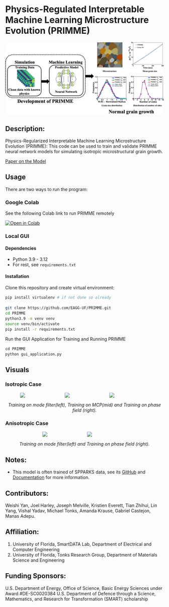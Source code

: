 # Physics-Regulated Interpretable Machine Learning Microstructure Evolution (PRIMME)

<p align="center">
  <img src="materials/graphic.jpg"/>
</p>

## Description:

Physics-Regularized Interpretable Machine Learning Microstructure Evolution (PRIMME): This code can be used to train and validate PRIMME neural network models for simulating isotropic microstructural grain growth.

[Paper on the Model](https://doi.org/10.1016/j.matdes.2022.111032)

## Usage

There are two ways to run the program:

### Google Colab

See the following Colab link to run PRIMME remotely

[![Open in Colab](https://colab.research.google.com/assets/colab-badge.svg)](https://colab.research.google.com/github/gabo0802/PRIMME-Readable/blob/main/PRIMME/run.ipynb)

### Local GUI

#### Dependencies

- Python 3.9 - 3.12
- For rest, see `requirements.txt`

#### Installation

Clone this repository and create virtual environment:

```bash
pip install virtualenv # if not done so already

git clone https://github.com/EAGG-UF/PRIMME.git
cd PRIMME
python3.9 -m venv venv
source venv/bin/activate
pip install -r requirements.txt

```

Run the GUI Application for Training and Running PRIMME

```python
cd PRIMME
python gui_application.py
```

## Visuals

### Isotropic Case

<div style="display: flex; justify-content: center; align-items: center;">
  <img src="materials/mf.gif" style="width: 25%;" loop="infinite"/>&nbsp;&nbsp;&nbsp;&nbsp;
  <img src="materials/mcp.gif" style="width: 25%;" loop="infinite"/>&nbsp;&nbsp;&nbsp;&nbsp;
  <img src="materials/phase_field.gif" style="width: 25%;" loop="infinite"/>
</div>
<p align="middle">
    <em >Training on mode filter(left), Training on MCP(mid) and Training on phase field (right).</em>
</p>
<be>

### Anisotropic Case

<div style="display: flex; justify-content: center; align-items: center;">
  <img src="materials/mf_incl.gif" style="width: 25%;" loop=infinite/>&nbsp;&nbsp;&nbsp;&nbsp;
  <img src="materials/mcp_incl.gif" style="width: 25%;" loop=infinite/>
</div>
<p align="middle">
    <em >Training on mode filter(left) and Training on phase field (right).</em>
</p>
<be>

## Notes:

- This model is often trained of SPPARKS data, see its [GitHub](https://github.com/spparks/spparks) and [Documentation](https://spparks.github.io/) for more information.

## Contributors:

Weishi Yan, Joel Harley, Joseph Melville, Kristien Everett, Tian Zhihui, Lin Yang, Vishal Yadav, Michael Tonks, Amanda Krause, Gabriel Castejon, Manas Adepu.

## Affiliation:

1. University of Florida, SmartDATA Lab, Department of Electrical and Computer Engineering
2. University of Florida, Tonks Research Group, Department of Materials Science and Engineering

## Funding Sponsors:

U.S. Department of Energy, Office of Science, Basic Energy Sciences under Award \#DE-SC0020384
U.S. Department of Defence through a Science, Mathematics, and Research for Transformation (SMART) scholarship
